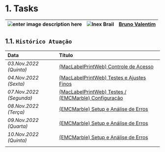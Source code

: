 # 1. Tasks

| ![enter image description here](https://www.foxconn.com.br/img/logo.png) | ![Inex Brail](https://www.inexbr.com.br/wp-content/uploads/2022/07/logo-inex-azul.png) | [Bruno Valentim](mailto:Bruno.Valentim@inex.com.br)
| :--- | :---: | ---: |

## 1.1. `Histórico Atuação`

| Data | Título |
| :--- | :--- |
| *03.Nov.2022 (Quinta)* | [(MacLabelPrintWeb) Controle de Acesso](./03112022.md) |
| *04.Nov.2022 (Sexta)* | [(MacLabelPrintWeb) Testes e Ajustes Finos](./04112022.md) |
| *07.Nov.2022 (Segunda)* | [(MacLabelPrintWeb) Testes / (EMCMarble) Configuração](./07112022.md) |
| *08.Nov.2022 (Terça)* | [(EMCMarble) Setup e Análise de Erros](./08112022.md) |
| *09.Nov.2022 (Quarta)* | [(EMCMarble) Setup e Análise de Erros](./09112022.md) |
| *10.Nov.2022 (Quinta)* | [(EMCMarble) Setup e Análise de Erros](./10112022.md) |
|  |  |
